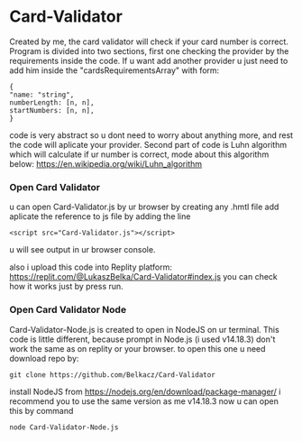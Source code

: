 # Card-Validator
Created by me, the card validator will check if your card number is correct. Program is divided into two sections, first one checking the provider by the requirements inside the code.
If u want add another provider u just need to add him inside the "cardsRequirementsArray" with form:
```
{
"name: "string",
numberLength: [n, n],
startNumbers: [n, n],
}
```
code is very abstract so u dont need to worry about anything more, and rest the code will aplicate your provider.
Second part of code is Luhn algorithm which will calculate if ur number is correct, mode about this algorithm below:
https://en.wikipedia.org/wiki/Luhn_algorithm


### Open Card Validator
u can open Card-Validator.js by ur browser by  creating any .hmtl file add aplicate the reference to js file by adding the line
```
<script src="Card-Validator.js"></script>
```
u will see output in ur browser console.

also i upload this code into Replity platform:
https://replit.com/@LukaszBelka/Card-Validator#index.js
you can check how it works just by press run.


### Open Card Validator Node
Card-Validator-Node.js is created to open in NodeJS on ur terminal. This code is little different, because prompt in Node.js (i used v14.18.3) don't work the same as on replity or your browser.
to open this one u need download repo by:
```
git clone https://github.com/Belkacz/Card-Validator
```
install NodeJS from https://nodejs.org/en/download/package-manager/
i recommend you to use the same version as me v14.18.3
now u can open this by command
```
node Card-Validator-Node.js
```
